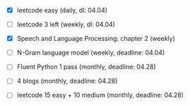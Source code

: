 - [x] leetcode easy (daily, dl: 04.04)

- [ ] leetcode 3 left (weekly, dl: 04.04)
- [x] Speech and Language Processing: chapter 2 (weekly)
- [ ] N-Gram language model (weekly, deadline: 04.04)

- [ ] Fluent Python 1 pass (monthly, deadline: 04.28)
- [ ] 4 blogs (monthly, deadline: 04.28)
- [ ] leetcode 15 easy + 10 medium (monthly, deadline: 04.28)
